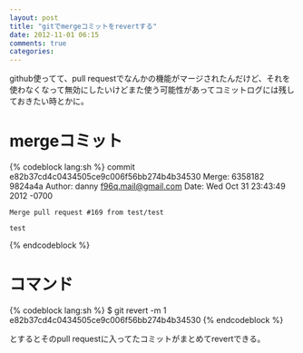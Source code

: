 ```yaml
---
layout: post
title: "gitでmergeコミットをrevertする"
date: 2012-11-01 06:15
comments: true
categories:
---
```


github使ってて、pull requestでなんかの機能がマージされたんだけど、それを使わなくなって無効にしたいけどまた使う可能性があってコミットログには残しておきたい時とかに。

# mergeコミット

{% codeblock lang:sh %}
commit e82b37cd4c0434505ce9c006f56bb274b4b34530
Merge: 6358182 9824a4a
Author: danny <f96q.mail@gmail.com>
Date:   Wed Oct 31 23:43:49 2012 -0700

    Merge pull request #169 from test/test

    test
{% endcodeblock %}

# コマンド

{% codeblock lang:sh %}
$ git revert -m 1 e82b37cd4c0434505ce9c006f56bb274b4b34530
{% endcodeblock %}

とするとそのpull requestに入ってたコミットがまとめてrevertできる。
